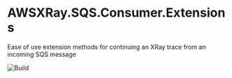 # AWSXRay.SQS.Consumer.Extensions
Ease of use extension methods for continuing an XRay trace from an incoming SQS message

![Build](https://github.com/waxtell/AWSXRay.SQS.Consumer.Extensions/workflows/Build/badge.svg)
